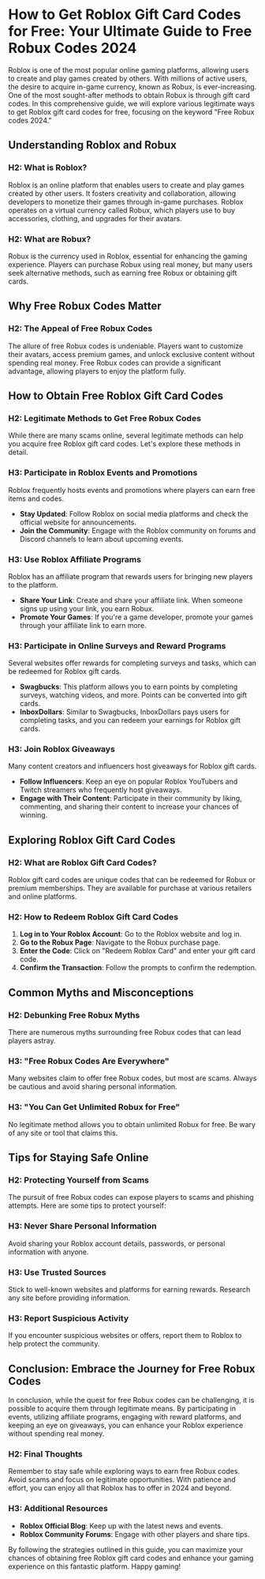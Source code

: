 # How to Get Roblox Gift Card Codes for Free: Your Ultimate Guide to Free Robux Codes 2024

Roblox is one of the most popular online gaming platforms, allowing users to create and play games created by others. With millions of active users, the desire to acquire in-game currency, known as Robux, is ever-increasing. One of the most sought-after methods to obtain Robux is through gift card codes. In this comprehensive guide, we will explore various legitimate ways to get Roblox gift card codes for free, focusing on the keyword "Free Robux codes 2024." 

## Understanding Roblox and Robux

### H2: What is Roblox?

Roblox is an online platform that enables users to create and play games created by other users. It fosters creativity and collaboration, allowing developers to monetize their games through in-game purchases. Roblox operates on a virtual currency called Robux, which players use to buy accessories, clothing, and upgrades for their avatars.

### H2: What are Robux?

Robux is the currency used in Roblox, essential for enhancing the gaming experience. Players can purchase Robux using real money, but many users seek alternative methods, such as earning free Robux or obtaining gift cards.

## Why Free Robux Codes Matter

### H2: The Appeal of Free Robux Codes

The allure of free Robux codes is undeniable. Players want to customize their avatars, access premium games, and unlock exclusive content without spending real money. Free Robux codes can provide a significant advantage, allowing players to enjoy the platform fully.

## How to Obtain Free Roblox Gift Card Codes

### H2: Legitimate Methods to Get Free Robux Codes

While there are many scams online, several legitimate methods can help you acquire free Roblox gift card codes. Let's explore these methods in detail.

### H3: Participate in Roblox Events and Promotions

Roblox frequently hosts events and promotions where players can earn free items and codes. 

- **Stay Updated**: Follow Roblox on social media platforms and check the official website for announcements.
- **Join the Community**: Engage with the Roblox community on forums and Discord channels to learn about upcoming events.

### H3: Use Roblox Affiliate Programs

Roblox has an affiliate program that rewards users for bringing new players to the platform.

- **Share Your Link**: Create and share your affiliate link. When someone signs up using your link, you earn Robux.
- **Promote Your Games**: If you're a game developer, promote your games through your affiliate link to earn more.

### H3: Participate in Online Surveys and Reward Programs

Several websites offer rewards for completing surveys and tasks, which can be redeemed for Roblox gift cards.

- **Swagbucks**: This platform allows you to earn points by completing surveys, watching videos, and more. Points can be converted into gift cards.
- **InboxDollars**: Similar to Swagbucks, InboxDollars pays users for completing tasks, and you can redeem your earnings for Roblox gift cards.

### H3: Join Roblox Giveaways

Many content creators and influencers host giveaways for Roblox gift cards.

- **Follow Influencers**: Keep an eye on popular Roblox YouTubers and Twitch streamers who frequently host giveaways.
- **Engage with Their Content**: Participate in their community by liking, commenting, and sharing their content to increase your chances of winning.

## Exploring Roblox Gift Card Codes

### H2: What are Roblox Gift Card Codes?

Roblox gift card codes are unique codes that can be redeemed for Robux or premium memberships. They are available for purchase at various retailers and online platforms.

### H2: How to Redeem Roblox Gift Card Codes

1. **Log in to Your Roblox Account**: Go to the Roblox website and log in.
2. **Go to the Robux Page**: Navigate to the Robux purchase page.
3. **Enter the Code**: Click on "Redeem Roblox Card" and enter your gift card code.
4. **Confirm the Transaction**: Follow the prompts to confirm the redemption.

## Common Myths and Misconceptions

### H2: Debunking Free Robux Myths

There are numerous myths surrounding free Robux codes that can lead players astray.

### H3: "Free Robux Codes Are Everywhere"

Many websites claim to offer free Robux codes, but most are scams. Always be cautious and avoid sharing personal information.

### H3: "You Can Get Unlimited Robux for Free"

No legitimate method allows you to obtain unlimited Robux for free. Be wary of any site or tool that claims this.

## Tips for Staying Safe Online

### H2: Protecting Yourself from Scams

The pursuit of free Robux codes can expose players to scams and phishing attempts. Here are some tips to protect yourself:

### H3: Never Share Personal Information

Avoid sharing your Roblox account details, passwords, or personal information with anyone.

### H3: Use Trusted Sources

Stick to well-known websites and platforms for earning rewards. Research any site before providing information.

### H3: Report Suspicious Activity

If you encounter suspicious websites or offers, report them to Roblox to help protect the community.

## Conclusion: Embrace the Journey for Free Robux Codes

In conclusion, while the quest for free Robux codes can be challenging, it is possible to acquire them through legitimate means. By participating in events, utilizing affiliate programs, engaging with reward platforms, and keeping an eye on giveaways, you can enhance your Roblox experience without spending real money.

### H2: Final Thoughts

Remember to stay safe while exploring ways to earn free Robux codes. Avoid scams and focus on legitimate opportunities. With patience and effort, you can enjoy all that Roblox has to offer in 2024 and beyond.

### H3: Additional Resources

- **Roblox Official Blog**: Keep up with the latest news and events.
- **Roblox Community Forums**: Engage with other players and share tips.

By following the strategies outlined in this guide, you can maximize your chances of obtaining free Roblox gift card codes and enhance your gaming experience on this fantastic platform. Happy gaming!
